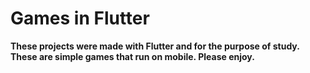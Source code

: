 # Games in Flutter

**These projects were made with Flutter and for the purpose of study. These are simple games that run on mobile. Please enjoy.**
